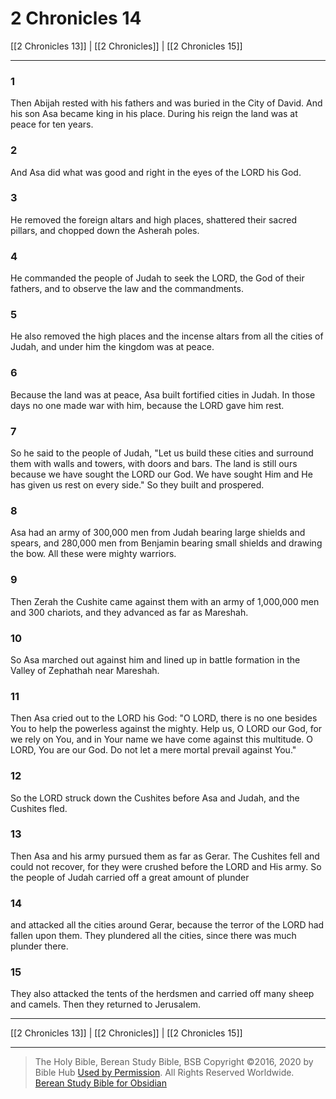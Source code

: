 # 2 Chronicles 14

[[2 Chronicles 13]] | [[2 Chronicles]] | [[2 Chronicles 15]]

---

### 1
Then Abijah rested with his fathers and was buried in the City of David. And his son Asa became king in his place. During his reign the land was at peace for ten years.

### 2
And Asa did what was good and right in the eyes of the LORD his God.

### 3
He removed the foreign altars and high places, shattered their sacred pillars, and chopped down the Asherah poles.

### 4
He commanded the people of Judah to seek the LORD, the God of their fathers, and to observe the law and the commandments.

### 5
He also removed the high places and the incense altars from all the cities of Judah, and under him the kingdom was at peace.

### 6
Because the land was at peace, Asa built fortified cities in Judah. In those days no one made war with him, because the LORD gave him rest.

### 7
So he said to the people of Judah, "Let us build these cities and surround them with walls and towers, with doors and bars. The land is still ours because we have sought the LORD our God. We have sought Him and He has given us rest on every side." So they built and prospered.

### 8
Asa had an army of 300,000 men from Judah bearing large shields and spears, and 280,000 men from Benjamin bearing small shields and drawing the bow. All these were mighty warriors.

### 9
Then Zerah the Cushite came against them with an army of 1,000,000 men and 300 chariots, and they advanced as far as Mareshah.

### 10
So Asa marched out against him and lined up in battle formation in the Valley of Zephathah near Mareshah.

### 11
Then Asa cried out to the LORD his God: "O LORD, there is no one besides You to help the powerless against the mighty. Help us, O LORD our God, for we rely on You, and in Your name we have come against this multitude. O LORD, You are our God. Do not let a mere mortal prevail against You."

### 12
So the LORD struck down the Cushites before Asa and Judah, and the Cushites fled.

### 13
Then Asa and his army pursued them as far as Gerar. The Cushites fell and could not recover, for they were crushed before the LORD and His army. So the people of Judah carried off a great amount of plunder

### 14
and attacked all the cities around Gerar, because the terror of the LORD had fallen upon them. They plundered all the cities, since there was much plunder there.

### 15
They also attacked the tents of the herdsmen and carried off many sheep and camels. Then they returned to Jerusalem.

---

[[2 Chronicles 13]] | [[2 Chronicles]] | [[2 Chronicles 15]]

---

> The Holy Bible, Berean Study Bible, BSB
> Copyright &copy;2016, 2020 by Bible Hub
> [Used by Permission](https://berean.bible/terms.htm). All Rights Reserved Worldwide.
> [Berean Study Bible for Obsidian](https://github.com/gapmiss/berean-study-bible-for-obsidian)

